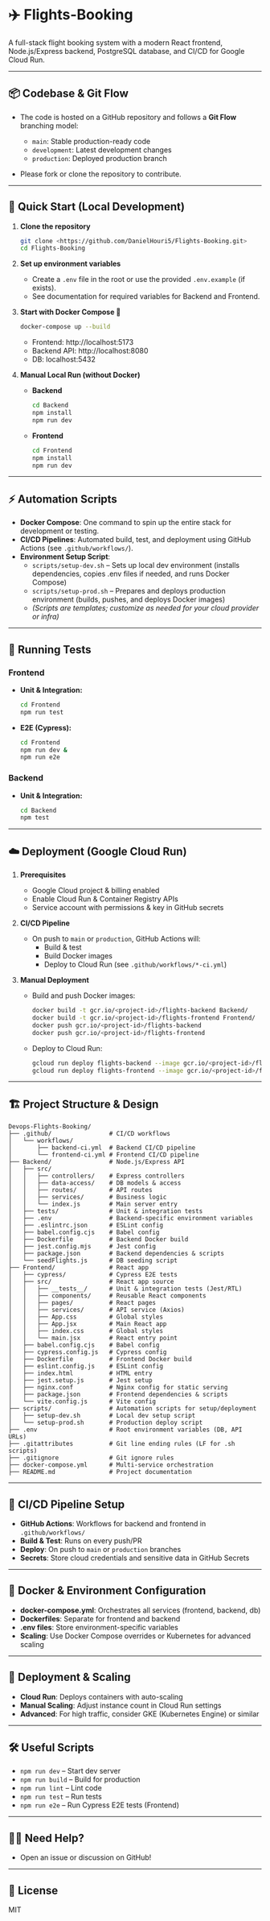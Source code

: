 # ✈️ Flights-Booking

A full-stack flight booking system with a modern React frontend, Node.js/Express backend, PostgreSQL database, and CI/CD for Google Cloud Run.

---

## 📦 Codebase & Git Flow

- The code is hosted on a GitHub repository and follows a **Git Flow** branching model:

  - `main`: Stable production-ready code
  - `development`: Latest development changes
  - `production`: Deployed production branch

- Please fork or clone the repository to contribute.

---

## 🚀 Quick Start (Local Development)

1. **Clone the repository**

   ```bash
   git clone <https://github.com/DanielHouri5/Flights-Booking.git>
   cd Flights-Booking
   ```

2. **Set up environment variables**

   - Create a `.env` file in the root or use the provided `.env.example` (if exists).
   - See documentation for required variables for Backend and Frontend.

3. **Start with Docker Compose 🐳**

   ```bash
   docker-compose up --build
   ```

   - Frontend: http://localhost:5173
   - Backend API: http://localhost:8080
   - DB: localhost:5432

4. **Manual Local Run (without Docker)**

   - **Backend**
     ```bash
     cd Backend
     npm install
     npm run dev
     ```
   - **Frontend**
     ```bash
     cd Frontend
     npm install
     npm run dev
     ```

---

## ⚡ Automation Scripts

- **Docker Compose**: One command to spin up the entire stack for development or testing.
- **CI/CD Pipelines**: Automated build, test, and deployment using GitHub Actions (see `.github/workflows/`).
- **Environment Setup Script**:
  - `scripts/setup-dev.sh` – Sets up local dev environment (installs dependencies, copies .env files if needed, and runs Docker Compose)
  - `scripts/setup-prod.sh` – Prepares and deploys production environment (builds, pushes, and deploys Docker images)
  - _(Scripts are templates; customize as needed for your cloud provider or infra)_

---

## 🧪 Running Tests

### Frontend

- **Unit & Integration:**
  ```bash
  cd Frontend
  npm run test
  ```
- **E2E (Cypress):**
  ```bash
  cd Frontend
  npm run dev &
  npm run e2e
  ```

### Backend

- **Unit & Integration:**
  ```bash
  cd Backend
  npm test
  ```

---

## ☁️ Deployment (Google Cloud Run)

1. **Prerequisites**

   - Google Cloud project & billing enabled
   - Enable Cloud Run & Container Registry APIs
   - Service account with permissions & key in GitHub secrets

2. **CI/CD Pipeline**

   - On push to `main` or `production`, GitHub Actions will:
     - Build & test
     - Build Docker images
     - Deploy to Cloud Run (see `.github/workflows/*-ci.yml`)

3. **Manual Deployment**
   - Build and push Docker images:
     ```bash
     docker build -t gcr.io/<project-id>/flights-backend Backend/
     docker build -t gcr.io/<project-id>/flights-frontend Frontend/
     docker push gcr.io/<project-id>/flights-backend
     docker push gcr.io/<project-id>/flights-frontend
     ```
   - Deploy to Cloud Run:
     ```bash
     gcloud run deploy flights-backend --image gcr.io/<project-id>/flights-backend --platform managed --region us-central1 --allow-unauthenticated --set-env-vars "DATABASE_URL=..."
     gcloud run deploy flights-frontend --image gcr.io/<project-id>/flights-frontend --platform managed --region us-central1 --allow-unauthenticated --set-env-vars "VITE_SERVICE_URL=..."
     ```

---

## 🏗️ Project Structure & Design

```
Devops-Flights-Booking/
├── .github/                # CI/CD workflows
│   └── workflows/
│       ├── backend-ci.yml  # Backend CI/CD pipeline
│       └── frontend-ci.yml # Frontend CI/CD pipeline
├── Backend/                # Node.js/Express API
│   ├── src/
│   │   ├── controllers/    # Express controllers
│   │   ├── data-access/    # DB models & access
│   │   ├── routes/         # API routes
│   │   ├── services/       # Business logic
│   │   └── index.js        # Main server entry
│   ├── tests/              # Unit & integration tests
│   ├── .env                # Backend-specific environment variables
│   ├── .eslintrc.json      # ESLint config
│   ├── babel.config.cjs    # Babel config
│   ├── Dockerfile          # Backend Docker build
│   ├── jest.config.mjs     # Jest config
│   ├── package.json        # Backend dependencies & scripts
│   └── seedFlights.js      # DB seeding script
├── Frontend/               # React app
│   ├── cypress/            # Cypress E2E tests
│   ├── src/                # React app source
│   │   ├── __tests__/      # Unit & integration tests (Jest/RTL)
│   │   ├── components/     # Reusable React components
│   │   ├── pages/          # React pages
│   │   ├── services/       # API service (Axios)
│   │   ├── App.css         # Global styles
│   │   ├── App.jsx         # Main React app
│   │   ├── index.css       # Global styles
│   │   └── main.jsx        # React entry point
│   ├── babel.config.cjs    # Babel config
│   ├── cypress.config.js   # Cypress config
│   ├── Dockerfile          # Frontend Docker build
│   ├── eslint.config.js    # ESLint config
│   ├── index.html          # HTML entry
│   ├── jest.setup.js       # Jest setup
│   ├── nginx.conf          # Nginx config for static serving
│   ├── package.json        # Frontend dependencies & scripts
│   └── vite.config.js      # Vite config
├── scripts/                # Automation scripts for setup/deployment
│   ├── setup-dev.sh        # Local dev setup script
│   └── setup-prod.sh       # Production deploy script
├── .env                    # Root environment variables (DB, API URLs)
├── .gitattributes          # Git line ending rules (LF for .sh scripts)
├── .gitignore              # Git ignore rules
├── docker-compose.yml      # Multi-service orchestration
├── README.md               # Project documentation
```

---

## 🔄 CI/CD Pipeline Setup

- **GitHub Actions**: Workflows for backend and frontend in `.github/workflows/`
- **Build & Test**: Runs on every push/PR
- **Deploy**: On push to `main` or `production` branches
- **Secrets**: Store cloud credentials and sensitive data in GitHub Secrets

---

## 🐳 Docker & Environment Configuration

- **docker-compose.yml**: Orchestrates all services (frontend, backend, db)
- **Dockerfiles**: Separate for frontend and backend
- **.env files**: Store environment-specific variables
- **Scaling**: Use Docker Compose overrides or Kubernetes for advanced scaling

---

## 🚀 Deployment & Scaling

- **Cloud Run**: Deploys containers with auto-scaling
- **Manual Scaling**: Adjust instance count in Cloud Run settings
- **Advanced**: For high traffic, consider GKE (Kubernetes Engine) or similar

---

## 🛠️ Useful Scripts

- `npm run dev` – Start dev server
- `npm run build` – Build for production
- `npm run lint` – Lint code
- `npm run test` – Run tests
- `npm run e2e` – Run Cypress E2E tests (Frontend)

---

## 🙋‍♂️ Need Help?

- Open an issue or discussion on GitHub!

---

## 📝 License

MIT
